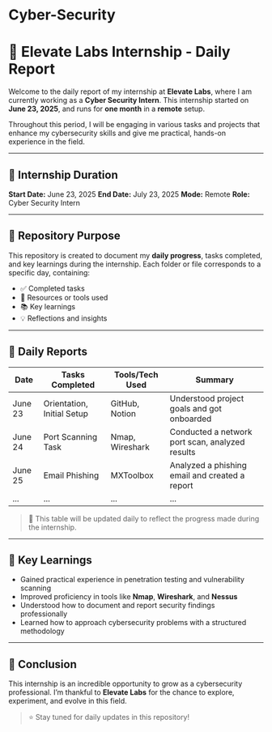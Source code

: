 # Cyber-Security

# 📝 Elevate Labs Internship - Daily Report

Welcome to the daily report of my internship at **Elevate Labs**, where I am currently working as a **Cyber Security Intern**. This internship started on **June 23, 2025**, and runs for **one month** in a **remote** setup.

Throughout this period, I will be engaging in various tasks and projects that enhance my cybersecurity skills and give me practical, hands-on experience in the field.

---

## 📅 Internship Duration

**Start Date:** June 23, 2025
**End Date:** July 23, 2025
**Mode:** Remote
**Role:** Cyber Security Intern

---

## 📂 Repository Purpose

This repository is created to document my **daily progress**, tasks completed, and key learnings during the internship. Each folder or file corresponds to a specific day, containing:

* ✅ Completed tasks
* 📂 Resources or tools used
* 📚 Key learnings
* 💡 Reflections and insights

---

## 📖 Daily Reports

| Date    | Tasks Completed            | Tools/Tech Used | Summary                                             |
| ------- | -------------------------- | --------------- | --------------------------------------------------- |
| June 23 | Orientation, Initial Setup | GitHub, Notion  | Understood project goals and got onboarded          |
| June 24 | Port Scanning Task         | Nmap, Wireshark | Conducted a network port scan, analyzed results     |
| June 25 | Email Phishing             | MXToolbox       | Analyzed a phishing email and created a report      |
| ...     | ...                        | ...             | ...                                                 |

> 🔁 This table will be updated daily to reflect the progress made during the internship.

---

## 🧠 Key Learnings

* Gained practical experience in penetration testing and vulnerability scanning
* Improved proficiency in tools like **Nmap**, **Wireshark**, and **Nessus**
* Understood how to document and report security findings professionally
* Learned how to approach cybersecurity problems with a structured methodology

---

## 📌 Conclusion

This internship is an incredible opportunity to grow as a cybersecurity professional. I’m thankful to **Elevate Labs** for the chance to explore, experiment, and evolve in this field.

> ⭐️ Stay tuned for daily updates in this repository!


